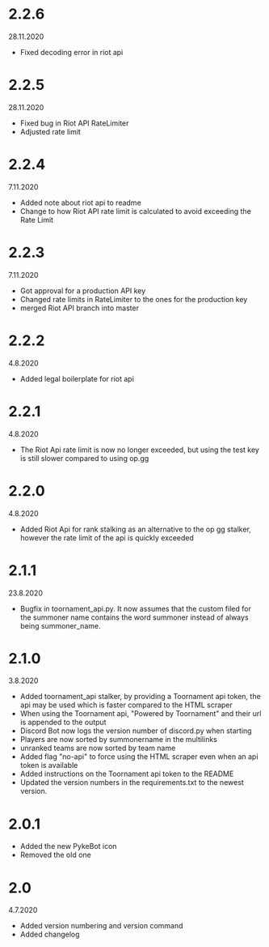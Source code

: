 # 2.2.6
28.11.2020
- Fixed decoding error in riot api

# 2.2.5
28.11.2020
- Fixed bug in Riot API RateLimiter
- Adjusted rate limit

# 2.2.4
7.11.2020
- Added note about riot api to readme
- Change to how Riot API rate limit is calculated to avoid exceeding the Rate Limit

# 2.2.3
7.11.2020
- Got approval for a production API key
- Changed rate limits in RateLimiter to the ones for the production key
- merged Riot API branch into master

# 2.2.2
4.8.2020
- Added legal boilerplate for riot api

# 2.2.1
4.8.2020
- The Riot Api rate limit is now no longer exceeded, but using the test key is still slower compared to using op.gg

# 2.2.0
4.8.2020
- Added Riot Api for rank stalking as an alternative to the op gg stalker, however the rate limit of the api is quickly exceeded

# 2.1.1
23.8.2020
- Bugfix in toornament_api.py. It now assumes that the custom filed for the summoner name contains the word summoner instead of always being summoner_name. 

# 2.1.0
3.8.2020
- Added toornament_api stalker, by providing a Toornament api token, the api may be used which is faster compared to the HTML scraper
- When using the Toornament api, "Powered by Toornament" and their url is appended to the output
- Discord Bot now logs the version number of discord.py when starting
- Players are now sorted by summonername in the multilinks
- unranked teams are now sorted by team name
- Added flag "no-api" to force using the HTML scraper even when an api token is available
- Added instructions on the Toornament api token to the README
- Updated the version numbers in the requirements.txt to the newest version.

# 2.0.1
- Added the new PykeBot icon
- Removed the old one 

# 2.0
4.7.2020
- Added version numbering and version command
- Added changelog